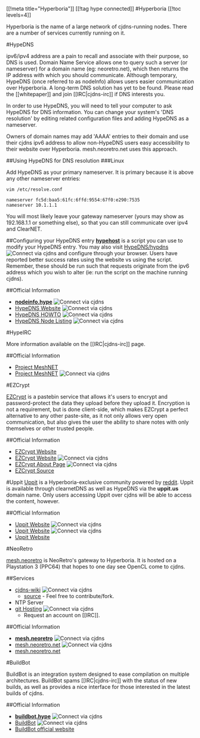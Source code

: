 [[!meta title="Hyperboria"]]
[[!tag hype connected]]
#Hyperboria
[[!toc levels=4]]

Hyperboria is the name of a large network of cjdns-running nodes.  There are a number of services currently running on it.


#HypeDNS

ipv6/ipv4 address are a pain to recall and associate with their purpose, so DNS is used.  Domain Name Service allows one to query such a server (or nameserver) for a domain name (eg: neoretro.net), which then returns the IP address with which you should communicate.  Although temporary, HypeDNS (once referred to as nodeInfo) allows users easier communication over Hyperboria.  A long-term DNS solution has yet to be found.  Please read the [[whitepaper]] and join [[IRC|cjdns-irc]] if DNS interests you.

In order to use HypeDNS, you will need to tell your computer to ask HypeDNS for DNS information. You can change your system's 'DNS resolution' by editing related configuration files and adding HypeDNS as a nameserver.

Owners of domain names may add 'AAAA' entries to their domain and use their cjdns ipv6 address to allow non-HypeDNS users easy accessibility to their website over Hyperboria.  mesh.neoretro.net uses this approach.

##Using HypeDNS for DNS resolution
###Linux

Add HypeDNS as your primary nameserver. It is primary because it is above any other nameserver entries:

	vim /etc/resolve.conf

	nameserver fc5d:baa5:61fc:6ffd:9554:67f0:e290:7535
	nameserver 10.1.1.1

You will most likely leave your gateway nameserver (yours may show as 192.168.1.1 or something else), so that you can still communicate over ipv4 and ClearNET.



##Configuring your HypeDNS entry
**[hypehost](http://nodeinfo.hype/files/hypehost.tar.gz)** is a script you can use to modify your HypeDNS entry.  You may also visit [HypeDNS/hypdns](http://[fc5d:baa5:61fc:6ffd:9554:67f0:e290:7535]/hypedns#) ![Connect via cjdns](/cjdns-wiki/media/cjdns_icon_16.png) and configure through your browser. Users have reported better success rates using the website vs using the script.  Remember, these should be run such that requests originate from the ipv6 address which you wish to alter (ie: run the script on the machine running cjdns).



##Official Information

* **[nodeinfo.hype](http://nodeinfo.hype)** ![Connect via cjdns](/cjdns-wiki/media/cjdns_icon_16.png)
* [HypeDNS Website](http://[fc5d:baa5:61fc:6ffd:9554:67f0:e290:7535]) ![Connect via cjdns](/cjdns-wiki/media/cjdns_icon_16.png)
* [HypeDNS HOWTO](http://[fc5d:baa5:61fc:6ffd:9554:67f0:e290:7535]/hypedns) ![Connect via cjdns](/cjdns-wiki/media/cjdns_icon_16.png)
* [HypeDNS Node Listing](http://[fc5d:baa5:61fc:6ffd:9554:67f0:e290:7535]/nodes/list/) ![Connect via cjdns](/cjdns-wiki/media/cjdns_icon_16.png)

#HypeIRC

More information available on the [[IRC|cjdns-irc]] page.

##Official Information

* [Project MeshNET](https://wiki.projectmeshnet.org/IRC)
* [Project MeshNET](http://[fc3a:2804:615a:b34f:abfe:c7d5:65d6:f50c]:90/IRC) ![Connect via cjdns](/cjdns-wiki/media/cjdns_icon_16.png)

#EZCrypt

[EZCrypt](https://ezcrypt.it) is a pastebin service that allows it's users to encrypt and password-protect the data they upload before they upload it.  Encryption is not a requirement, but is done client-side, which makes EZCrypt a perfect alternative to any other paste-site, as it not only allows very open communication, but also gives the user the ability to share notes with only themselves or other trusted people.

##Official Information

* [EZCrypt Website](https://ezcrypt.it)
* [EZCrypt Website](http://[fc1a:8bc5:4fa2:7dd1:2a6d:5aa8:7639:eb7c]) ![Connect via cjdns](/cjdns-wiki/media/cjdns_icon_16.png)
* [EZCrypt About Page](http://[fc1a:8bc5:4fa2:7dd1:2a6d:5aa8:7639:eb7c]/about) ![Connect via cjdns](/cjdns-wiki/media/cjdns_icon_16.png)
* [EZCrypt Source](https://github.com/novaking/ezcrypt)


#Uppit
[Uppit](https://uppit.us) is a Hyperboria-exclusive community powered by [reddit](https://github.com/reddit/reddit/wiki).  Uppit is available through clearnetDNS as well as HypeDNS via the **uppit.us** domain name.  Only users accessing Uppit over cjdns will be able to access the content, however.

##Official Information

* [Uppit Website](http://uppit.us) ![Connect via cjdns](/cjdns-wiki/media/cjdns_icon_16.png)
* [Uppit Website](http://[fc3a:956e:4b69:1c1e:5ebc:11a5:3e71:3e7e]) ![Connect via cjdns](/cjdns-wiki/media/cjdns_icon_16.png)
* [Uppit Website](https://uppit.us)

#NeoRetro

[mesh.neoretro](http://mesh.neoretro.net) is NeoRetro's gateway to Hyperboria.  It is hosted on a Playstation 3 (PPC64) that hopes to one day see OpenCL come to cjdns.

##Services

* [cjdns-wiki](http://[fc93:e5b5:7cde:7983:f50c:fe31:106b:1f88]) ![Connect via cjdns](/cjdns-wiki/media/cjdns_icon_16.png)
	* [source](https://github.com/earthmeLon/cjdns-wiki) - Feel free to contribute/fork.
* NTP Server
* [git Hosting](http://[fc93:e5b5:7cde:7983:f50c:fe31:106b:1f88]/gitweb/) ![Connect via cjdns](/cjdns-wiki/media/cjdns_icon_16.png)
	* Request an account on [[IRC]].



##Official Information

* **[mesh.neoretro](http://mesh.neoretro)** ![Connect via cjdns](/cjdns-wiki/media/cjdns_icon_16.png)
* [mesh.neoretro.net](http://fc93:e5b5:7cde:7983:f50c:fe31:106b:1f88) ![Connect via cjdns](/cjdns-wiki/media/cjdns_icon_16.png)
* [mesh.neoretro.net](http://mesh.neoretro.net)

#BuildBot

BuildBot is an integration system designed to ease compilation on multiple architectures.  BuildBot spams [[IRC|cjdns-irc]] with the status of new builds, as well as provides a nice interface for those interested in the latest builds of cjdns.

##Official Information

* **[buildbot.hype](http://buildbot.hype)** ![Connect via cjdns](/cjdns-wiki/media/cjdns_icon_16.png)
* [BuildBot](http://[fc5d:baa5:61fc:6ffd:9554:67f0:e290:7535]) ![Connect via cjdns](/cjdns-wiki/media/cjdns_icon_16.png)
* [BuildBot official website](http://trac.buildbot.net/)
